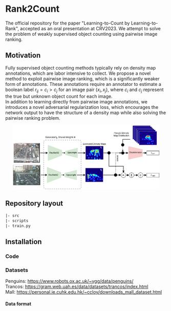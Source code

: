 # Rank2Count
The official repository for the paper "Learning-to-Count by Learning-to-Rank", accepted as an oral presentation at CRV2023. We attempt to solve the problem of weakly supervised object counting using pairwise image ranking.

## Motivation
Fully supervised object counting methods typically rely on density map annotations, which are labor intensive to collect. We propose a novel method to exploit pairwise image ranking, which is a significantly weaker form of annotations. These annotations require an annotator to estimate a boolean label $r_{ij} = c_i > c_j$ for an image pair $(x_i, x_j)$, where $c_i$ and $c_j$ represent the true but unknown object count for each image.  
In addition to learning directly from pairwise image annotations, we introduces a novel adversarial regularization loss, which encourages the network output to have the structure of a density map while also solving the pairwise ranking problem.
<p align="center">
  <img src="/figures/method.png" height=200px />
</p>

## Repository layout
```
|- src 
|- scripts
|- train.py
```

## Installation
### Code

### Datasets
Penguins: https://www.robots.ox.ac.uk/~vgg/data/penguins/  
Trancos: https://gram.web.uah.es/data/datasets/trancos/index.html  
Mall: https://personal.ie.cuhk.edu.hk/~ccloy/downloads_mall_dataset.html

#### Data format



